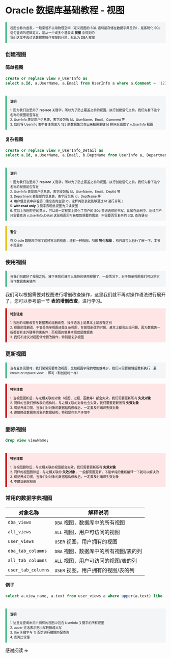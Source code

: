 # Oracle 数据库基础教程 - 视图

<section style="border-left: 5px solid #42b983; padding: 10px; background-color: #f3f5f7; font-size: 10px;">
    视图也称为虚表，一般来说不占用物理空间（定义视图的 SQL 语句是存储在数据字典里的），是客制化 SQL 语句查询的逻辑定义，是从一个或多个基表或 <strong>视图</strong> 中得到的
    <br>
    我们这里不再讨论数据库操作权限的问题，默认为 DBA 权限
</section>

### 创建视图

#### 简单视图

```sql
create or replace view v_UserInfo as 
select a.Id, a.UserName, a.Email from UserInfo a where a.Comment = '123' order by a.Id desc;
```

<br>

<section style="border-left: 5px solid #42b983; padding: 10px; background-color: #f3f5f7; font-size: 10px;">
    <strong>说明</strong>
    <br><br>
    1. 因为我们这里用了 <strong>replace</strong> 关键字，所以为了防止覆盖之前的视图，执行创建语句之前，我们先看下这个名称的视图是否存在
    <br>
    2. UserInfo 表是用户信息表，表字段包括 Id，UserName，Email，Comment 等
    <br>
    3. 我们将 UserInfo 表中备注信息为 123 的数据集合查出来按照主键 Id 排序后组成了 v_UserInfo 视图
</section>


#### 复杂视图

```sql
create or replace view v_UserInfo_Detail as 
select a.Id, a.UserName, a.Email, b.DeptName from UserInfo a, Department b where a.DeptId = b.Id order by a.Id desc with read only;
```

<br>

<section style="border-left: 5px solid #42b983; padding: 10px; background-color: #f3f5f7; font-size: 10px;">
    <strong>说明</strong>
    <br><br>
    1. 因为我们这里用了 <strong>replace</strong> 关键字，所以为了防止覆盖之前的视图，执行创建语句之前，我们先看下这个名称的视图是否存在
    <br>
    2. UserInfo 表是用户信息表，表字段包括 Id，UserName，Email，DeptId 等
    <br>
    3. Department 表是部门信息表，表字段包括 Id，DeptName 等
    <br>
    4. 用户信息表中存着部门信息表的主键 Id，这样两张表就能够通过 Id 进行关联；
    <br>
    5. <strong>with read only</strong> 关键字表明此视图为只读视图
    <br>
    6. 实际上视图存在的意义，可以说一定程度上简化了用户的 SQL 查询语句的书写。比如在此例中，后续用户只需要查询 v_UserInfo_Detail 这张视图即可获取到想要的信息，不需要再写复杂的 SQL 查询语句
</section>


<br>

<section style="border-left: 5px solid #e7c000; padding: 10px; background-color: #f3f5f7; font-size: 10px;">
    <strong>警告</strong>
    <br><br>
    在 Oracle 数据库中除了这种常见的视图，还有一种视图，叫做 <strong>物化视图</strong> ，有兴趣可以自行了解一下，本节不再展开
</section>

### 使用视图

<section style="border-left: 5px solid #42b983; padding: 10px; background-color: #f3f5f7; font-size: 10px;">
    当我们创建好了视图之后，接下来我们就可以愉快的使用视图了，一般情况下，对于简单视图我们可以把它当作数据表来使用
</section>

我们可以根据需要对视图进行增删改查操作，这里我们就不再对操作语法进行展开了，您可以参考前一节 <strong>表的增删改查</strong>，进行学习。

<section style="border-left: 5px solid #cc0000; padding: 10px; background-color: #ffe6e6; font-size: 10px;">
    <strong>特别注意</strong>
    <br><br>
    1. 视图的增删改查与数据表的增删改查，操作语法上是基本上是没有区别
    <br>
    2. 视图的增删改，不管是简单视图还是复杂视图，在做增删改的时候，基本上都会出现问题，因为数据表一般都会有主外键等约束条件，而视图的做基本组成是数据表
    <br>
    3. 我们不建议对视图做增删改操作，特别是复杂视图
</section>

### 更新视图

<section style="border-left: 5px solid #42b983; padding: 10px; background-color: #f3f5f7; font-size: 10px;">
    当有业务需要时，我们常常需要修改视图，比如视图字段的增加或减少，我们只需要编辑后重新执行一遍 create or replace view ... 即可（和创建时一样）
</section>

<br>

<section style="border-left: 5px solid #cc0000; padding: 10px; background-color: #ffe6e6; font-size: 10px;">
    <strong>特别注意</strong>
    <br><br>
    1. 当视图更新后，与之相关联的对象（视图、过程、函数等）都会失效，我们需要更新所有 <strong>失效对象</strong>
    <br>
    2. 同样的当我们修改表的结构时，与之相关联的对象也会失效，我们需要更新所有 <strong>失效对象</strong>
    <br>
    3. 切记养成习惯，当我们对对象的数据结构修改后，一定要及时编译失效对象
    <br>
    4. 谨慎修改数据库对象的数据结构，特别是在生产环境中
</section>

### 删除视图

```sql
drop view viewName;
```

<br>

<section style="border-left: 5px solid #cc0000; padding: 10px; background-color: #ffe6e6; font-size: 10px;">
    <strong>特别注意</strong>
    <br><br>
    1. 当视图删除后，与之相关联的视图都会失效，我们需要更新所有 <strong>失效对象</strong>
    <br>
    2. 同样的视图删除后，与之相关联的 <strong>失效对象</strong> ，一般都需要更新，不是单纯的重新编译一下就可以解决的
    <br>
    3. 切记养成习惯，当我们对对象的数据结构修改后，一定要及时编译失效对象
    <br>
    4. 不建议删除视图
</section>


### 常用的数据字典视图

| 对象名称           | 解释说明                              |
| ------------------ | ------------------------------------- |
| `dba_views`        | `DBA` 视图，数据库中的所有视图        |
| `all_views`        | `ALL` 视图，用户可访问的视图          |
| `user_views`       | `USER` 视图，用户拥有的视图           |
| `dba_tab_columns`  | `DBA` 视图，数据库中的所有视图/表的列 |
| `all_tab_columns`  | `ALL` 视图，用户可访问的视图/表的列   |
| `user_tab_columns` | `USER` 视图，用户拥有的视图/表的列    |

#### 例子

```sql
select a.view_name, a.text from user_views a where upper(a.text) like '% USERINFO %';
```

<br>
<section style="border-left: 5px solid #42b983; padding: 10px; background-color: #f3f5f7; font-size: 10px;">
    <strong>说明</strong>
    <br><br>
    1. 这里是查询出用户拥有的视图中包含 UserInfo 关键字的所有视图
    <br>
    2. upper 方法表示把小写转换成大写
    <br>
    3. like 关键字与 % 配合进行模糊匹配查询
    <br>
    4. 查询比较慢
</section>



感谢阅读 :coffee:

